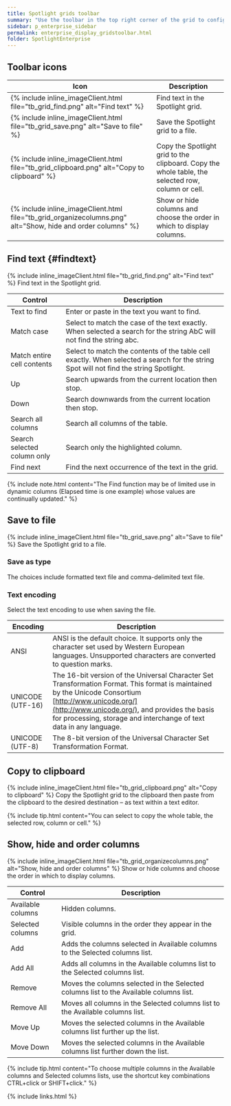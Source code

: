 ```yaml
---
title: Spotlight grids toolbar
summary: "Use the toolbar in the top right corner of the grid to configure the way the grid presents information."
sidebar: p_enterprise_sidebar
permalink: enterprise_display_gridstoolbar.html
folder: SpotlightEnterprise
---
```




## Toolbar icons

Icon | Description
-----|------------
{% include inline_imageClient.html file="tb_grid_find.png" alt="Find text" %} | Find text in the Spotlight grid.
{% include inline_imageClient.html file="tb_grid_save.png" alt="Save to file" %} | Save the Spotlight grid to a file.
{% include inline_imageClient.html file="tb_grid_clipboard.png" alt="Copy to clipboard" %} | Copy the Spotlight grid to the clipboard. Copy the whole table, the selected row, column or cell.
{% include inline_imageClient.html file="tb_grid_organizecolumns.png" alt="Show, hide and order columns" %} | Show or hide columns and choose the order in which to display columns.


## Find text {#findtext}

{% include inline_imageClient.html file="tb_grid_find.png" alt="Find text" %} Find text in the Spotlight grid.

Control | Description
--------|------------
Text to find | Enter or paste in the text you want to find.
Match case | Select to match the case of the text exactly. When selected a search for the string AbC will not find the string abc.
Match entire cell contents | Select to match the contents of the table cell exactly. When selected a search for the string Spot will not find the string Spotlight.
Up | Search upwards from the current location then stop.
Down | Search downwards from the current location then stop.
Search all columns | Search all columns of the table.
Search selected column only | Search only the highlighted column.
Find next | Find the next occurrence of the text in the grid.

{% include note.html content="The Find function may be of limited use in dynamic columns (Elapsed time is one example) whose values are continually updated." %}


## Save to file

{% include inline_imageClient.html file="tb_grid_save.png" alt="Save to file" %} Save the Spotlight grid to a file.

### Save as type

The choices include formatted text file and comma-delimited text file.

### Text encoding

Select the text encoding to use when saving the file.

Encoding | Description
---------|------------
ANSI | ANSI is the default choice. It supports only the character set used by Western European languages. Unsupported characters are converted to question marks.
UNICODE (UTF-16) | The 16-bit version of the Universal Character Set Transformation Format. This format is maintained by the Unicode Consortium [http://www.unicode.org/](http://www.unicode.org/), and provides the basis for processing, storage and interchange of text data in any language.
UNICODE (UTF-8) | The 8-bit version of the Universal Character Set Transformation Format.


## Copy to clipboard

{% include inline_imageClient.html file="tb_grid_clipboard.png" alt="Copy to clipboard" %} Copy the Spotlight grid to the clipboard then paste from the clipboard to the desired destination – as text within a text editor.

{% include tip.html content="You can select to copy the whole table, the selected row, column or cell." %}


## Show, hide and order columns

{% include inline_imageClient.html file="tb_grid_organizecolumns.png" alt="Show, hide and order columns" %} Show or hide columns and choose the order in which to display columns.

Control | Description
--------|------------
Available columns | Hidden columns.
Selected columns | Visible columns in the order they appear in the grid.
Add | Adds the columns selected in Available columns to the Selected columns list.
Add All | Adds all columns in the Available columns list to the Selected columns list.
Remove | Moves the columns selected in the Selected columns list to the Available columns list.
Remove All | Moves all columns in the Selected columns list to the Available columns list.
Move Up | Moves the selected columns in the Available columns list further up the list.
Move Down | Moves the selected columns in the Available columns list further down the list.

{% include tip.html content="To choose multiple columns in the Available columns and Selected columns lists, use the shortcut key combinations CTRL+click or SHIFT+click." %}

{% include links.html %}
